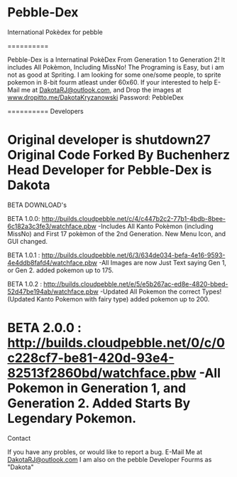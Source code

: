 Pebble-Dex
==========

International Pokèdex for pebble

==========

Pebble-Dex is a Internatinal PokèDex From Generation 1 to Generation 2!
It includes All Pokèmon, Including MissNo!
The Programing is Easy, but i am not as good at Spriting. I am looking for some one/some people, to sprite pokemon in 8-bit fourm atleast under 60x60. If your interested to help E-Mail me at DakotaRJ@outlook.com, and Drop the images at www.dropitto.me/DakotaKryzanowski Password: PebbleDex

==========
Developers

Original developer is shutdown27
Original Code Forked By Buchenherz 
Head Developer for Pebble-Dex is Dakota
==========
BETA DOWNLOAD's

BETA 1.0.0: http://builds.cloudpebble.net/c/4/c447b2c2-77b1-4bdb-8bee-6c182a3c3fe3/watchface.pbw
-Includes All Kanto Pokèmon (including MissNo) and First 17 pokèmon of the 2nd Generation.
New Menu Icon, and GUI changed.

BETA 1.0.1 : http://builds.cloudpebble.net/6/3/634de034-befa-4e16-9593-4e4ddb8fafd4/watchface.pbw
-All Images are now Just Text saying Gen 1, or Gen 2. added pokemon up to 175.

BETA 1.0.2 : http://builds.cloudpebble.net/e/5/e5b267ac-ed8e-4820-bbed-52d47be194ab/watchface.pbw
-Updated All Pokemon the correct Types! (Updated Kanto Pokemon with fairy type) added pokemon up to 200.

BETA 2.0.0 : http://builds.cloudpebble.net/0/c/0c228cf7-be81-420d-93e4-82513f2860bd/watchface.pbw
-All Pokemon in Generation 1, and Generation 2. Added Starts By Legendary Pokemon.
==========
Contact

If you have any probles, or would like to report a bug. E-Mail Me at DakotaRJ@outlook.com
I am also on the pebble Developer Fourms as "Dakota"
